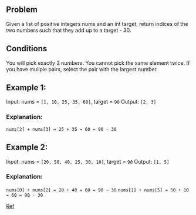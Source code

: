 ## Problem

Given a list of positive integers nums and an int target, return indices of the two numbers such that they add up to a target - 30.

## Conditions

You will pick exactly 2 numbers.
You cannot pick the same element twice.
If you have muliple pairs, select the pair with the largest number.

## Example 1:

Input: nums = `[1, 10, 25, 35, 60]`, target = `90`
Output: `[2, 3]`

### Explanation:
`nums[2] + nums[3] = 25 + 35 = 60 = 90 - 30`


## Example 2:

Input: nums = `[20, 50, 40, 25, 30, 10]`, target = `90`
Output: `[1, 5]`

### Explanation:
`nums[0] + nums[2] = 20 + 40 = 60 = 90 - 30`
`nums[1] + nums[5] = 50 + 10 = 60 = 90 - 30`

[Ref](https://leetcode.com/discuss/interview-question/356960)
